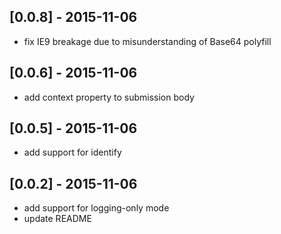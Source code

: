 ## [0.0.8] - 2015-11-06
* fix IE9 breakage due to misunderstanding of Base64 polyfill

## [0.0.6] - 2015-11-06
* add context property to submission body

## [0.0.5] - 2015-11-06
* add support for identify

## [0.0.2] - 2015-11-06
* add support for logging-only mode
* update README
